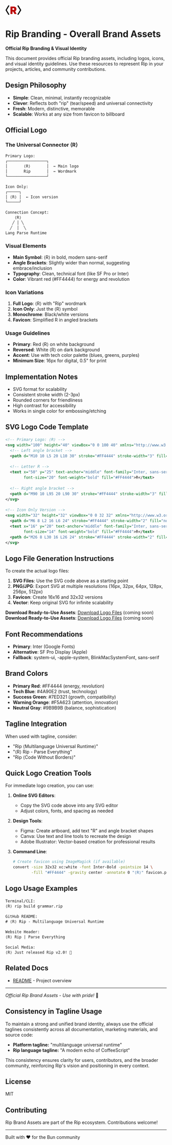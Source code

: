 <img src="/docs/rip-icon-512wa.png" style="width:50px" /> <br>

# Rip Branding - Overall Brand Assets

**Official Rip Branding & Visual Identity**

This document provides official Rip branding assets, including logos, icons, and visual identity guidelines. Use these resources to represent Rip in your projects, articles, and community contributions.

## Design Philosophy
- **Simple**: Clean, minimal, instantly recognizable
- **Clever**: Reflects both "rip" (tear/speed) and universal connectivity
- **Fresh**: Modern, distinctive, memorable
- **Scalable**: Works at any size from favicon to billboard

## Official Logo

### The Universal Connector ⟨R⟩
```
Primary Logo:
┌─────────────────┐
│       ⟨R⟩       │  ← Main logo
│       Rip       │  ← Wordmark
└─────────────────┘

Icon Only:
┌─────┐
│ ⟨R⟩ │  ← Icon version
└─────┘

Connection Concept:
    ⟨R⟩
   ╱ │ ╲
  ╱  │  ╲
Lang Parse Runtime
```

### Visual Elements
- **Main Symbol**: ⟨R⟩ in bold, modern sans-serif
- **Angle Brackets**: Slightly wider than normal, suggesting embrace/inclusion
- **Typography**: Clean, technical font (like SF Pro or Inter)
- **Color**: Vibrant red (#FF4444) for energy and revolution

### Icon Variations
1. **Full Logo**: ⟨R⟩ with "Rip" wordmark
2. **Icon Only**: Just the ⟨R⟩ symbol
3. **Monochrome**: Black/white versions
4. **Favicon**: Simplified R in angled brackets

### Usage Guidelines
- **Primary**: Red ⟨R⟩ on white background
- **Reversed**: White ⟨R⟩ on dark background
- **Accent**: Use with tech color palette (blues, greens, purples)
- **Minimum Size**: 16px for digital, 0.5" for print

## Implementation Notes
- SVG format for scalability
- Consistent stroke width (2-3px)
- Rounded corners for friendliness
- High contrast for accessibility
- Works in single color for embossing/etching

## SVG Logo Code Template
```svg
<!-- Primary Logo: ⟨R⟩ -->
<svg width="100" height="40" viewBox="0 0 100 40" xmlns="http://www.w3.org/2000/svg">
  <!-- Left angle bracket -->
  <path d="M10 10 L5 20 L10 30" stroke="#FF4444" stroke-width="3" fill="none"/>

  <!-- Letter R -->
  <text x="50" y="25" text-anchor="middle" font-family="Inter, sans-serif"
        font-size="20" font-weight="bold" fill="#FF4444">R</text>

  <!-- Right angle bracket -->
  <path d="M90 10 L95 20 L90 30" stroke="#FF4444" stroke-width="3" fill="none"/>
</svg>

<!-- Icon Only Version -->
<svg width="32" height="32" viewBox="0 0 32 32" xmlns="http://www.w3.org/2000/svg">
  <path d="M6 8 L2 16 L6 24" stroke="#FF4444" stroke-width="2" fill="none"/>
  <text x="16" y="20" text-anchor="middle" font-family="Inter, sans-serif"
        font-size="14" font-weight="bold" fill="#FF4444">R</text>
  <path d="M26 8 L30 16 L26 24" stroke="#FF4444" stroke-width="2" fill="none"/>
</svg>
```

## Logo File Generation Instructions
To create the actual logo files:

1. **SVG Files**: Use the SVG code above as a starting point
2. **PNG/JPG**: Export SVG at multiple resolutions (16px, 32px, 64px, 128px, 256px, 512px)
3. **Favicon**: Create 16x16 and 32x32 versions
4. **Vector**: Keep original SVG for infinite scalability


**Download Ready-to-Use Assets**: [Download Logo Files](assets/logos/) (coming soon)
**Download Ready-to-Use Assets**: [Download Logo Files](assets/logos/) (coming soon)

## Font Recommendations
- **Primary**: Inter (Google Fonts)
- **Alternative**: SF Pro Display (Apple)
- **Fallback**: system-ui, -apple-system, BlinkMacSystemFont, sans-serif

## Brand Colors
- **Primary Red**: #FF4444 (energy, revolution)
- **Tech Blue**: #4A90E2 (trust, technology)
- **Success Green**: #7ED321 (growth, compatibility)
- **Warning Orange**: #F5A623 (attention, innovation)
- **Neutral Gray**: #9B9B9B (balance, sophistication)

## Tagline Integration
When used with tagline, consider:
- "Rip ⟨Multilanguage Universal Runtime⟩"
- "⟨R⟩ Rip - Parse Everything"
- "Rip ⟨Code Without Borders⟩"

## Quick Logo Creation Tools
For immediate logo creation, you can use:

1. **Online SVG Editors**:
   - Copy the SVG code above into any SVG editor
   - Adjust colors, fonts, and spacing as needed

2. **Design Tools**:
   - Figma: Create artboard, add text "R" and angle bracket shapes
   - Canva: Use text and line tools to recreate the design
   - Adobe Illustrator: Vector-based creation for professional results

3. **Command Line**:
   ```bash
   # Create favicon using ImageMagick (if available)
   convert -size 32x32 xc:white -font Inter-Bold -pointsize 14 \
           -fill "#FF4444" -gravity center -annotate 0 "⟨R⟩" favicon.png
   ```

## Logo Usage Examples
```
Terminal/CLI:
⟨R⟩ rip build grammar.rip

GitHub README:
# ⟨R⟩ Rip - Multilanguage Universal Runtime

Website Header:
⟨R⟩ Rip | Parse Everything

Social Media:
⟨R⟩ Just released Rip v2.0! 🚀
```

## Related Docs
- [README](README.md) - Project overview

---

*Official Rip Brand Assets - Use with pride!* 🚀

## Consistency in Tagline Usage

To maintain a strong and unified brand identity, always use the official taglines consistently across all documentation, marketing materials, and source code:

- **Platform tagline:** "multilanguage universal runtime"
- **Rip language tagline:** "A modern echo of CoffeeScript"

This consistency ensures clarity for users, contributors, and the broader community, reinforcing Rip's vision and positioning in every context.

## License

MIT

## Contributing

Rip Brand Assets are part of the Rip ecosystem. Contributions welcome!

---

Built with ❤️ for the Bun community
